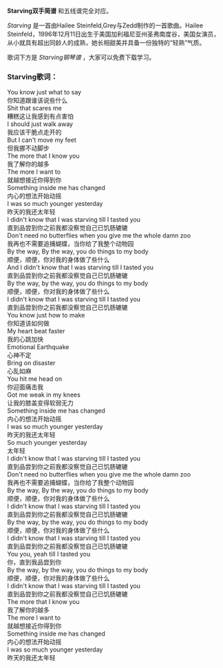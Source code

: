 

**Starving双手简谱** 和五线谱完全对应。

_Starving_ 是一首由Hailee Steinfeld,Grey与Zedd制作的一首歌曲。Hailee
Steinfeld，1996年12月11日出生于美国加利福尼亚州圣弗南度谷，美国女演员，从小就具有超出同龄人的成熟，她长相甜美并具备一份独特的“轻熟”气质。

歌词下方是 _Starving钢琴谱_ ，大家可以免费下载学习。

### Starving歌词：

You know just what to say  
你知道跟谁该说些什么  
Shit that scares me  
糟糕这让我感到有点害怕  
I should just walk away  
我应该干脆点走开的  
But I can't move my feet  
但我挪不动脚步  
The more that I know you  
我了解你的越多  
The more I want to  
就越想接近你得到你  
Something inside me has changed  
内心的想法开始动摇  
I was so much younger yesterday  
昨天的我还太年轻  
I didn't know that I was starving till I tasted you  
直到品尝到你之前我都没察觉自己已饥肠辘辘  
Don't need no butterflies when you give me the whole damn zoo  
我再也不需要追捕蝴蝶，当你给了我整个动物园  
By the way, By the way, you do things to my body  
顺便，顺便，你对我的身体做了些什么  
And I didn't know that I was starving till I tasted you  
直到品尝到你之前我都没察觉自己已饥肠辘辘  
By the way, by the way, you do things to my body  
顺便，顺便，你对我的身体做了些什么  
I didn't know that I was starving till I tasted you  
直到品尝到你之前我都没察觉自己已饥肠辘辘  
You know just how to make  
你知道该如何做  
My heart beat faster  
我的心跳加快  
Emotional Earthquake  
心神不定  
Bring on disaster  
心乱如麻  
You hit me head on  
你迎面痛击我  
Got me weak in my knees  
让我的膝盖变得软弱无力  
Something inside me has changed  
内心的想法开始动摇  
I was so much younger yesterday  
昨天的我还太年轻  
So much younger yesterday  
太年轻  
I didn't know that I was starving till I tasted you  
直到品尝到你之前我都没察觉自己已饥肠辘辘  
Don't need no butterflies when you give me the whole damn zoo  
我再也不需要追捕蝴蝶，当你给了我整个动物园  
By the way, By the way, you do things to my body  
顺便，顺便，你对我的身体做了些什么  
I didn't know that I was starving till I tasted you  
直到品尝到你之前我都没察觉自己已饥肠辘辘  
By the way, by the way, you do things to my body  
顺便，顺便，你对我的身体做了些什么  
I didn't know that I was starving till I tasted you  
直到品尝到你之前我都没察觉自己已饥肠辘辘  
You you, yeah till I tasted you  
你，直到我品尝到你  
By the way, by the way, you do things to my body  
顺便，顺便，你对我的身体做了些什么  
I didn't know that I was starving till I tasted you  
直到品尝到你之前我都没察觉自己已饥肠辘辘  
The more that I know you  
我了解你的越多  
The more I want to  
就越想接近你得到你  
Something inside me has changed  
内心的想法开始动摇  
I was so much younger yesterday  
昨天的我还太年轻

